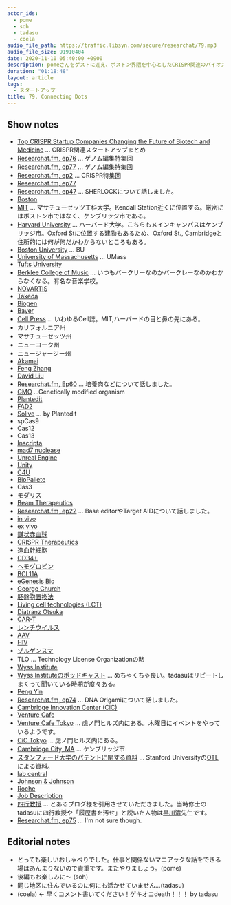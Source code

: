 ```yaml
---
actor_ids:
  - pome
  - soh
  - tadasu
  - coela
audio_file_path: https://traffic.libsyn.com/secure/researchat/79.mp3
audio_file_size: 91910404
date: 2020-11-10 05:40:00 +0900
description: pomeさんをゲストに迎え、ボストン界隈を中心としたCRISPR関連のバイオスタートアップについて話を伺いました。
duration: "01:18:48"
layout: article
tags:
  - スタートアップ
title: 79. Connecting Dots 
---
```


## Show notes
- [Top CRISPR Startup Companies Changing the Future of Biotech and Medicine](https://www.synthego.com/blog/crispr-startup-companies) ... CRISPR関連スタートアップまとめ
- [Researchat.fm, ep76](https://researchat.fm/episode/76) ... ゲノム編集特集回
- [Researchat.fm, ep77](https://researchat.fm/episode/77) ... ゲノム編集特集回
- [Researchat.fm, ep2](https://researchat.fm/episode/2) ... CRISPR特集回
- [Researchat.fm, ep77](https://researchat.fm/episode/77)
- [Researchat.fm, ep47](https://researchat.fm/episode/47) ... SHERLOCKについて話しました。
- [Boston](https://www.boston.com/)
- [MIT](https://www.mit.edu/) ... マサチューセッツ工科大学。Kendall Station近くに位置する。厳密にはボストン市ではなく、ケンブリッジ市である。
- [Harvard University](https://www.harvard.edu/) ...  ハーバード大学。こちらもメインキャンパスはケンブリッジ市。Oxford Stに位置する建物もあるため、Oxford St., Cambridgeと住所的には何が何だかわからないところもある。
- [Boston University](https://www.bu.edu/) ... BU
- [University of Massachusetts](https://www.umass.edu/) ... UMass
- [Tufts University](https://www.tufts.edu/)
- [Berklee College of Music](https://www.berklee.edu/) ... いつもバークリーなのかバークレーなのかわからなくなる。有名な音楽学校。
- [NOVARTIS](https://www.novartis.co.jp/)
- [Takeda](https://www.takeda.com/en-us)
- [Biogen](https://www.biogen.com/en_us/home.html)
- [Bayer](https://www.bayer.com/en/)
- [Cell Press](https://www.cell.com/) ... いわゆるCell誌。MIT,ハーバードの目と鼻の先にある。
- カリフォルニア州
- マサチューセッツ州
- ニューヨーク州
- ニュージャージー州
- [Akamai](https://www.akamai.com/)
- [Feng Zhang](https://mcgovern.mit.edu/profile/feng-zhang/)
- [David Liu](https://liugroup.us/)
- [Researchat.fm, Ep60](https://researchat.fm/episode/60) ... 培養肉などについて話しました。
- [GMO](https://www.nongmoproject.org/gmo-facts/what-is-gmo/) ...Genetically modified organism
- [Plantedit](https://plantedit.com/)
- [FAD2](https://www.arabidopsis.org/servlets/TairObject?id=26904&type=gene)
- [Solive](https://worldagritechusa.com/wp-content/uploads/2018/03/Chida-Kanchiswamy-PLANTeDIT.pdf) ... by Plantedit
- spCas9
- Cas12
- Cas13
- [Inscripta](https://www.inscripta.com/)
- [mad7 nuclease](https://www.inscripta.com/technology/madzymes-nucleases)
- [Unreal Engine](https://www.unrealengine.com/ja/)
- [Unity](https://unity.com/)
- [C4U](http://www.crispr4u.jp/en/)
- [BioPallete](https://www.biopalette.co.jp/)
- Cas3
- [モダリス](https://www.modalistx.com/jp/science/crispr/)
- [Beam Therapeutics](https://beamtx.com/)
- [Researchat.fm, ep22](https://researchat.fm/episode/22) ... Base editorやTarget AIDについて話しました。
- [in vivo](https://en.wikipedia.org/wiki/In_vivo)
- [ex vivo](https://en.wikipedia.org/wiki/Ex_vivo)
- [鎌状赤血球](https://ja.wikipedia.org/wiki/%E9%8E%8C%E7%8A%B6%E8%B5%A4%E8%A1%80%E7%90%83%E7%97%87)
- [CRISPR Therapeutics](http://ir.crisprtx.com/investor-overview)
- [造血幹細胞](https://ja.wikipedia.org/wiki/%E9%80%A0%E8%A1%80%E5%B9%B9%E7%B4%B0%E8%83%9E)
- [CD34+](https://en.wikipedia.org/wiki/CD34)
- [ヘモグロビン](https://ja.wikipedia.org/wiki/%E3%83%98%E3%83%A2%E3%82%B0%E3%83%AD%E3%83%93%E3%83%B3)
- [BCL11A](https://en.wikipedia.org/wiki/BCL11A)
- [eGenesis Bio](https://www.egenesisbio.com/)
- [George Church](https://wyss.harvard.edu/team/core-faculty/george-church/)
- [胚盤胞置換法](https://www.ims.u-tokyo.ac.jp/imsut/jp/research/papers/post_129.html)
- [Living cell technologies (LCT)](https://lctglobal.com/)
- [Diatranz Otsuka](http://dolglobal.com/)
- [CAR-T](https://www.cancer.gov/about-cancer/treatment/research/car-t-cells)
- [レンチウイルス](https://ja.wikipedia.org/wiki/%E3%83%AC%E3%83%88%E3%83%AD%E3%82%A6%E3%82%A4%E3%83%AB%E3%82%B9%E7%A7%91#%E3%83%AC%E3%83%B3%E3%83%81%E3%82%A6%E3%82%A4%E3%83%AB%E3%82%B9%E5%B1%9E)
- [AAV](https://en.wikipedia.org/wiki/Adeno-associated_virus)
- [HIV](https://en.wikipedia.org/wiki/HIV)
- [ゾルゲンスマ](https://answers.ten-navi.com/pharmanews/18401/)
- TLO ... Technology License Organizationの略
- [Wyss Institute](https://wyss.harvard.edu/)
- [Wyss Instituteのポッドキャスト](https://wyss.harvard.edu/multimedia-taxonomy/audiopodcast/) ... めちゃくちゃ良い。tadasuはリピートしまくって聞いている時期が度々ある。
- [Peng Yin](https://wyss.harvard.edu/team/core-faculty/peng-yin/)
- [Researchat.fm, ep74](https://researchat.fm/episode/74) ... DNA Origamiについて話しました。
- [Cambridge Innovation Center (CiC)](https://cic.com/about-us)
- [Venture Cafe](https://venturecafecambridge.org/)
- [Venture Cafe Tokyo](https://venturecafetokyo.org/) ... 虎ノ門ヒルズ内にある。木曜日にイベントをやっているようです。
- [CiC Tokyo](https://jp.cic.com/en/about/) ... 虎ノ門ヒルズ内にある。
- [Cambridge City, MA](https://www.cambridgema.gov/) ... ケンブリッジ市
- [スタンフォード大学のパテントに関する資料](https://otl.stanford.edu/sites/g/files/sbiybj10286/f/otl_overview_fy18_1.59.44_pm_1.pdf) ... Stanford Universityの[OTL](https://otl.stanford.edu/)による資料。
- [lab central](https://labcentral.org/)
- [Johnson & Johnson](https://www.jnj.com/)
- [Roche](https://www.roche.com/)
- [Job Description](https://www.betterteam.com/job-descriptions)
- [四行教授](https://blog.goo.ne.jp/sirasawamasakazu/e/4adeaf7e1551a673ef22764e79fbc780) ... とあるブログ様を引用させていただきました。当時修士のtadasuに四行教授や「履歴書を汚せ」と説いた人物は[黒川清](https://ja.wikipedia.org/wiki/%E9%BB%92%E5%B7%9D%E6%B8%85)先生です。
- [Researchat.fm, ep75](https://researchat.fm/episode/75) ... I'm not sure though.

## Editorial notes
- とっても楽しいおしゃべりでした。仕事と関係ないマニアックな話をできる場はあんまりないので貴重です。またやりましょう。(pome)
- 後編もお楽しみに〜 (soh)
- 同じ地区に住んでいるのに何にも活かせていません...(tadasu)
- (coela) <- 早くコメント書いてください！ゲキオコdeath！！！ by tadasu
